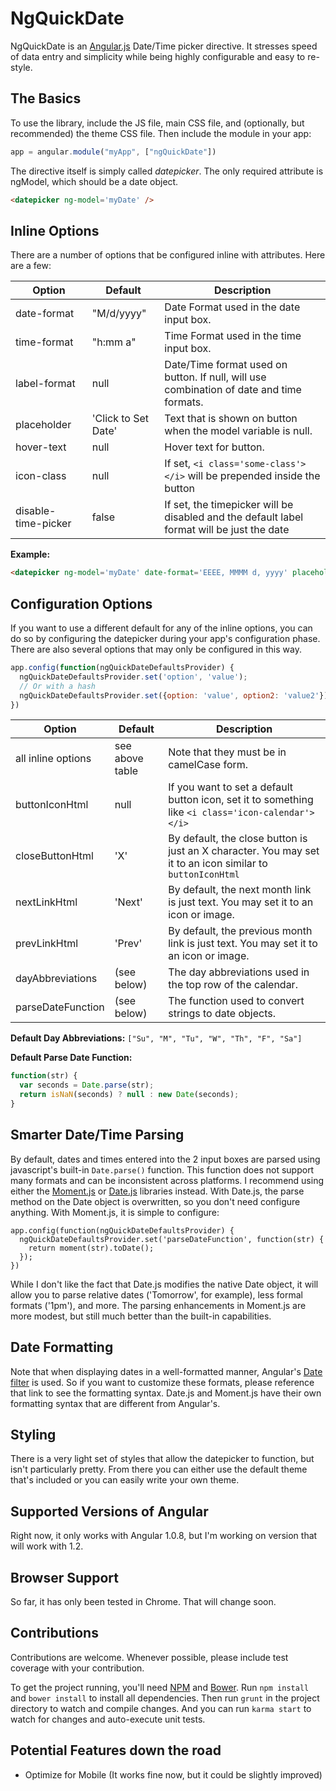 # NgQuickDate

NgQuickDate is an [Angular.js](http://angularjs.org/) Date/Time picker directive. It stresses speed of data entry and simplicity while being highly configurable and easy to re-style.

## The Basics

To use the library, include the JS file, main CSS file, and (optionally, but recommended) the theme CSS file. Then include the module in your app:

```javascript
app = angular.module("myApp", ["ngQuickDate"])
```

The directive itself is simply called *datepicker*. The only required attribute is ngModel, which should be a date object.

```html
<datepicker ng-model='myDate' />
```

## Inline Options

There are a number of options that be configured inline with attributes. Here are a few:

| Option              | Default             | Description                                                                                 |
| ------------------- | ------------------- | ------------------------------------------------------------------------------------------- |
| date-format         | "M/d/yyyy"          | Date Format used in the date input box.                                                     |
| time-format         | "h:mm a"            | Time Format used in the time input box.                                                     |
| label-format        | null                | Date/Time format used on button. If null, will use combination of date and time formats.    |
| placeholder         | 'Click to Set Date' | Text that is shown on button when the model variable is null.                               |
| hover-text          | null                | Hover text for button.                                                                      |
| icon-class          | null                | If set, `<i class='some-class'></i>` will be prepended inside the button                    |
| disable-time-picker | false               | If set, the timepicker will be disabled and the default label format will be just the date |

**Example:**

```html
<datepicker ng-model='myDate' date-format='EEEE, MMMM d, yyyy' placeholder='Pick a Date' disable-time-picker />
```

## Configuration Options

If you want to use a different default for any of the inline options, you can do so by configuring the datepicker during your app's configuration phase. There are also several options that may only be configured in this way.

```javascript
app.config(function(ngQuickDateDefaultsProvider) {
  ngQuickDateDefaultsProvider.set('option', 'value');
  // Or with a hash
  ngQuickDateDefaultsProvider.set({option: 'value', option2: 'value2'});
})
```

| Option              | Default          | Description                                                                                         |
| ------------------- | ---------------- | --------------------------------------------------------------------------------------------------- |
| all inline options  | see above table  | Note that they must be in camelCase form.                                                           |
| buttonIconHtml      | null             | If you want to set a default button icon, set it to something like `<i class='icon-calendar'></i>`  |
| closeButtonHtml     | 'X'              | By default, the close button is just an X character. You may set it to an icon similar to `buttonIconHtml` |
| nextLinkHtml        | 'Next'           | By default, the next month link is just text. You may set it to an icon or image.                   |
| prevLinkHtml        | 'Prev'           | By default, the previous month link is just text. You may set it to an icon or image.               |
| dayAbbreviations    | (see below)      | The day abbreviations used in the top row of the calendar.                                          |
| parseDateFunction   | (see below)      | The function used to convert strings to date objects.                                               |

**Default Day Abbreviations:** `["Su", "M", "Tu", "W", "Th", "F", "Sa"]`

**Default Parse Date Function:**

```javascript
function(str) {
  var seconds = Date.parse(str);
  return isNaN(seconds) ? null : new Date(seconds);
}
```

## Smarter Date/Time Parsing

By default, dates and times entered into the 2 input boxes are parsed using javascript's built-in `Date.parse()` function. This function does not support many formats and can be inconsistent across platforms. I recommend using either the [Moment.js](http://momentjs.com) or [Date.js](http://www.datejs.com/) libraries instead. With Date.js, the parse method on the Date object is overwritten, so you don't need configure anything. With Moment.js, it is simple to configure:

    app.config(function(ngQuickDateDefaultsProvider) {
      ngQuickDateDefaultsProvider.set('parseDateFunction', function(str) {
        return moment(str).toDate();
      });
    })

While I don't like the fact that Date.js modifies the native Date object, it will allow you to parse relative dates ('Tomorrow', for example), less formal formats ('1pm'), and more. The parsing enhancements in Moment.js are more modest, but still much better than the built-in capabilities.

## Date Formatting

Note that when displaying dates in a well-formatted manner, Angular's [Date filter](http://docs.angularjs.org/api/ng.filter:date) is used. So if you want to customize these formats, please reference that link to see the formatting syntax. Date.js and Moment.js have their own formatting syntax that are different from Angular's.

## Styling

There is a very light set of styles that allow the datepicker to function, but isn't particularly pretty. From there you can either use the default theme that's included or you can easily write your own theme.

## Supported Versions of Angular

Right now, it only works with Angular 1.0.8, but I'm working on version that will work with 1.2.

## Browser Support

So far, it has only been tested in Chrome. That will change soon.

## Contributions

Contributions are welcome. Whenever possible, please include test coverage with your contribution.

To get the project running, you'll need [NPM](https://npmjs.org/) and [Bower](http://bower.io/). Run `npm install` and `bower install` to install all dependencies. Then run `grunt` in the project directory to watch and compile changes. And you can run `karma start` to watch for changes and auto-execute unit tests.

## Potential Features down the road

* Optimize for Mobile (It works fine now, but it could be slightly improved)
